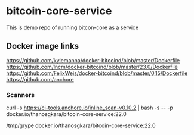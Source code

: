 # bitcoin-core-service
This is demo repo of running bitcon-core as a service 

## Docker image links
https://github.com/kylemanna/docker-bitcoind/blob/master/Dockerfile
https://github.com/lncm/docker-bitcoind/blob/master/23.0/Dockerfile
https://github.com/FelixWeis/docker-bitcoind/blob/master/0.15/Dockerfile
https://github.com/anchore

### Scanners

 curl -s https://ci-tools.anchore.io/inline_scan-v0.10.2 | bash -s -- -p docker.io/thanosgkara/bitcoin-core-service:22.0

 /tmp/grype docker.io/thanosgkara/bitcoin-core-service:22.0

 